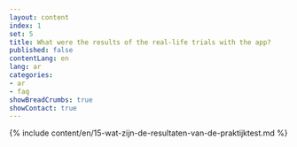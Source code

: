 ```yaml
---
layout: content
index: 1
set: 5
title: What were the results of the real-life trials with the app?
published: false
contentLang: en
lang: ar
categories:
- ar
- faq
showBreadCrumbs: true
showContact: true
---
```

{% include content/en/15-wat-zijn-de-resultaten-van-de-praktijktest.md %}
